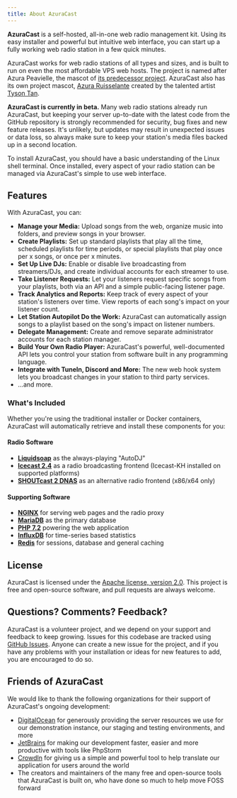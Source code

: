 ```yaml
---
title: About AzuraCast
---
```


**AzuraCast** is a self-hosted, all-in-one web radio management kit. Using its easy installer and powerful but intuitive web interface, you can start up a fully working web radio station in a few quick minutes. 

AzuraCast works for web radio stations of all types and sizes, and is built to run on even the most affordable VPS web hosts. The project is named after Azura Peavielle, the mascot of [its predecessor project](https://github.com/SlvrEagle23/Ponyville-Live). AzuraCast also has its own project mascot, [Azura Ruisselante](https://github.com/AzuraCast/AzuraCast/wiki/Meet-Azura-Ruisselante) created by the talented artist [Tyson Tan](https://tysontan.deviantart.com/).

**AzuraCast is currently in beta.** Many web radio stations already run AzuraCast, but keeping your server up-to-date with the latest code from the GitHub repository is strongly recommended for security, bug fixes and new feature releases. It's unlikely, but updates may result in unexpected issues or data loss, so always make sure to keep your station's media files backed up in a second location.

To install AzuraCast, you should have a basic understanding of the Linux shell terminal. Once installed, every aspect of your radio station can be managed via AzuraCast's simple to use web interface.

## Features

With AzuraCast, you can:

* **Manage your Media:** Upload songs from the web, organize music into folders, and preview songs in your browser.
* **Create Playlists:** Set up standard playlists that play all the time, scheduled playlists for time periods, or special playlists that play once per x songs, or once per x minutes.
* **Set Up Live DJs:** Enable or disable live broadcasting from streamers/DJs, and create individual accounts for each streamer to use.
* **Take Listener Requests:** Let your listeners request specific songs from your playlists, both via an API and a simple public-facing listener page.
* **Track Analytics and Reports:** Keep track of every aspect of your station's listeners over time. View reports of each song's impact on your listener count.
* **Let Station Autopilot Do the Work:** AzuraCast can automatically assign songs to a playlist based on the song's impact on listener numbers. 
* **Delegate Management:** Create and remove separate administrator accounts for each station manager.
* **Build Your Own Radio Player:** AzuraCast's powerful, well-documented API lets you control your station from software built in any programming language.
* **Integrate with TuneIn, Discord and More:** The new web hook system lets you broadcast changes in your station to third party services.
* ...and more.

### What's Included

Whether you're using the traditional installer or Docker containers, AzuraCast will automatically retrieve and install these components for you:

#### Radio Software

* **[Liquidsoap](http://savonet.sourceforge.net/)** as the always-playing "AutoDJ"
* **[Icecast 2.4](http://icecast.org/)** as a radio broadcasting frontend (Icecast-KH installed on supported platforms)
* **[SHOUTcast 2 DNAS](http://wiki.shoutcast.com/wiki/SHOUTcast_DNAS_Server_2)** as an alternative radio frontend (x86/x64 only)

#### Supporting Software

* **[NGINX](https://www.nginx.com)** for serving web pages and the radio proxy
* **[MariaDB](https://mariadb.org/)** as the primary database
* **[PHP 7.2](https://secure.php.net/)** powering the web application
* **[InfluxDB](https://www.influxdata.com/)** for time-series based statistics
* **[Redis](https://redis.io/)** for sessions, database and general caching 

## License

AzuraCast is licensed under the [Apache license, version 2.0](https://github.com/AzuraCast/AzuraCast/blob/master/LICENSE.txt). This project is free and open-source software, and pull requests are always welcome.

## Questions? Comments? Feedback?

AzuraCast is a volunteer project, and we depend on your support and feedback to keep growing. Issues for this codebase are tracked using [GitHub Issues](https://github.com/AzuraCast/AzuraCast/issues/new). Anyone can create a new issue for the project, and if you have any problems with your installation or ideas for new features to add, you are encouraged to do so.

## Friends of AzuraCast

We would like to thank the following organizations for their support of AzuraCast's ongoing development:

- [DigitalOcean](https://m.do.co/c/21612b90440f) for generously providing the server resources we use for our demonstration instance, our staging and testing environments, and more
- [JetBrains](https://www.jetbrains.com/) for making our development faster, easier and more productive with tools like PhpStorm
- [CrowdIn](https://crowdin.com/) for giving us a simple and powerful tool to help translate our application for users around the world
- The creators and maintainers of the many free and open-source tools that AzuraCast is built on, who have done so much to help move FOSS forward
